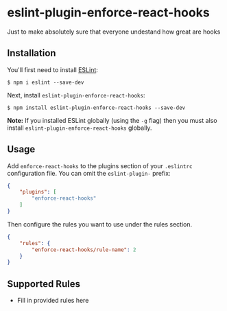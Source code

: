 # eslint-plugin-enforce-react-hooks

Just to make absolutely sure that everyone undestand how great are hooks

## Installation

You'll first need to install [ESLint](http://eslint.org):

```
$ npm i eslint --save-dev
```

Next, install `eslint-plugin-enforce-react-hooks`:

```
$ npm install eslint-plugin-enforce-react-hooks --save-dev
```

**Note:** If you installed ESLint globally (using the `-g` flag) then you must also install `eslint-plugin-enforce-react-hooks` globally.

## Usage

Add `enforce-react-hooks` to the plugins section of your `.eslintrc` configuration file. You can omit the `eslint-plugin-` prefix:

```json
{
    "plugins": [
        "enforce-react-hooks"
    ]
}
```


Then configure the rules you want to use under the rules section.

```json
{
    "rules": {
        "enforce-react-hooks/rule-name": 2
    }
}
```

## Supported Rules

* Fill in provided rules here





